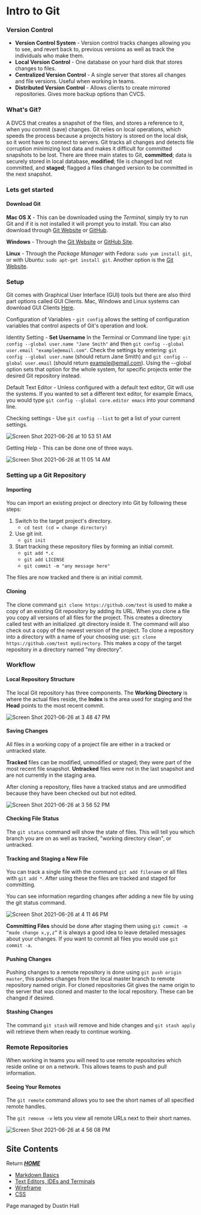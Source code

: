 # Intro to Git
### Version Control 

* **Version Control System** - Version control tracks changes allowing you to see, and revert back to, previous versions as well as track the individuals who make them.
* **Local Version Control** - One database on your hard disk that stores changes to files.
* **Centralized Version Control** - A single server that stores all changes and file versions. Useful when working in teams.
* **Distributed Version Control** - Allows clients to create mirrored repositories. Gives more backup options than CVCS.

### What's Git?
A DVCS that creates a snapshot of the files, and stores a reference to it, when you commit (save) changes. Git relies on local operations, which speeds the process because a projects history is stored on the local disk, so it wont have to connect to servers. Git tracks all changes and detects file corruption minimizing lost data and makes it difficult for committed snapshots to be lost. There are three main states to Git, **committed**; data is securely stored in local database, **modified**; file is changed but not committed, and **staged**; flagged a files changed version to be committed in the next snapshot.

### Lets get started
#### Download Git

**Mac OS X** - This can be downloaded using the *Terminal*, simply try to run Git and if it is not installed it will prompt you to install. You can also download through [Git Website](http://git-scm.com/download/mac) or [GitHub](http://mac.github.com). 

**Windows** - Through the [Git Website](http://git-scm.com/download/win) or [GitHub Site](http://windows.github.com/).

**Linux** - Through the *Package Manager* with Fedora: `sudo yum install git`, or with Ubuntu: `sudo apt-get install git`. Another option is the [Git Website](http://git-scm.com/download/linux).

### Setup

Git comes with Graphical User Interface (GUI) tools but there are also third part options called GUI Clients. Mac, Windows and Linux systems can download GUI Clients [Here](https://git-scm.com/downloads/guis).

Configuration of Variables - `git config` allows the setting of configuration variables that control aspects of Git's operation and look. 

Identity Setting - **Set Username** In the Terminal or Command line type: `git config --global user.name "Jane Smith"` and then `git config --global user.email "example@email.com"`. Check the settings by entering: `git config --global user.name` (should return Jane Smith) and `git config --global user.email` (should return example@email.com). Using the --global option sets that option for the whole system, for specific projects enter the desired Git repository instead.  

Default Text Editor - Unless configured with a default text editor, Git will use the systems. If you wanted to set a different text editor, for example Emacs, you would type `git config --global core.editor emacs` into your command line.  

Checking settings - Use `git config --list` to get a list of your current settings. 

![Screen Shot 2021-06-26 at 10 53 51 AM](https://user-images.githubusercontent.com/84751034/123517003-ee6f0f80-d66c-11eb-9f71-f715f5e33b2d.png)

Getting Help - This can be done one of three ways.

![Screen Shot 2021-06-26 at 11 05 14 AM](https://user-images.githubusercontent.com/84751034/123517346-71449a00-d66e-11eb-90b4-3d0312b0f9fc.png)

### Setting up a Git Repository
#### Importing 

You can import an existing project or directory into Git by following these steps:

1. Switch to the target project's directory. 
   - `cd test (cd = change directory)`
2. Use git init.
   - `git init`
3. Start tracking these repository files by forming an initial commit.
   - `git add *.c`
   - `git add LICENSE`
   - `git commit -m "any message here"`

The files are now tracked and there is an initial commit. 

#### Cloning

The clone command `git clone https://github.com/test` is used to make a copy of an existing Git repository by adding its URL. When you clone a file you copy all versions of all files for the project. This creates a directory called test with an initialized .git directory inside it. The command will also check out a copy of the newest version of the project. To clone a repository into a directory with a name of your choosing use: `git clone https://github.com/test mydirectory`. This makes a copy of the target repository in a directory named "my directory".  

### Workflow
#### Local Repository Structure

The local Git repository has three components. The **Working Directory** is where the actual files reside, the **Index** is the area used for staging and the **Head** points to the most recent commit.

![Screen Shot 2021-06-26 at 3 48 47 PM](https://user-images.githubusercontent.com/84751034/123524118-1de64200-d696-11eb-9d02-bef312da53dd.png)

#### Saving Changes 

All files in a working copy of a project file are either in a tracked or untracked state. 

**Tracked** files can be modified, unmodified or staged; they were part of the most recent file snapshot. **Untracked** files were not in the last snapshot and are not currently in the staging area. 

After cloning a repository, files have a tracked status and are unmodified because they have been checked out but not edited. 

![Screen Shot 2021-06-26 at 3 56 52 PM](https://user-images.githubusercontent.com/84751034/123524287-32770a00-d697-11eb-8c3c-ce8f55cee553.png)

#### Checking File Status

The `git status` command will show the state of files. This will tell you which branch you are on as well as tracked, "working directory clean", or untracked.  

#### Tracking and Staging a New File 

You can track a single file with the command `git add filename` or all files with `git add *`. After using these the files are tracked and staged for committing.  

You can see information regarding changes after adding a new file by using the git status command. 

![Screen Shot 2021-06-26 at 4 11 46 PM](https://user-images.githubusercontent.com/84751034/123524573-4f144180-d699-11eb-952a-f506c7f84f34.png)

**Committing Files** should be done after staging them using `git commit -m “made change x,y,z”` it is always a good idea to leave detailed messages about your changes. If you want to commit all files you would use `git commit -a`.

#### Pushing Changes 

Pushing changes to a remote repository is done using `git push origin master`, this pushes changes from the local master branch to remote repository named origin. For cloned repositories Git gives the name origin to the server that was cloned and master to the local repository. These can be changed if desired.

#### Stashing Changes

The command `git stash` will remove and hide changes and `git stash apply` will retrieve them when ready to continue working. 

### Remote Repositories

When working in teams you will need to use remote repositories which reside online or on a network. This allows teams to push and pull information. 

#### Seeing Your Remotes

The `git remote` command allows you to see the short names of all specified remote handles. 

The `git remove -v` lets you view all remote URLs next to their short names. 

![Screen Shot 2021-06-26 at 4 56 08 PM](https://user-images.githubusercontent.com/84751034/123525539-7b32c100-d69f-11eb-8edf-c6ed761f21fa.png)




## Site Contents 
Return [**_HOME_**](https://DustinHall.github.io/reading-notes)
* [Markdown Basics](https://dustinhall.github.io/reading-notes/markdown)
* [Text Editors, IDEs and Terminals](https://dustinhall.github.io/reading-notes/text-editor)
* [Wireframe](https://dustinhall.github.io/reading-notes/wireframe-html)
* [CSS](https://dustinhall.github.io/reading-notes/css)

<footer>
    <p> Page managed by Dustin Hall </p> 
</footer>
